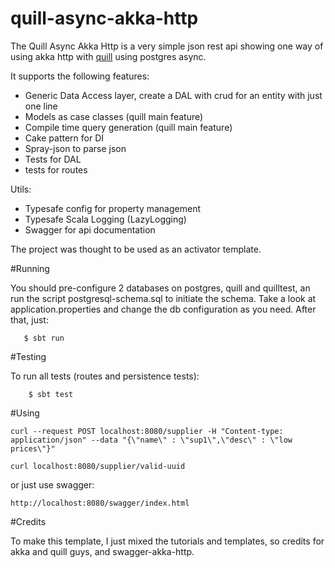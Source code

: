 # quill-async-akka-http
The Quill Async Akka Http is a very simple json rest api showing one way of using akka http with [quill](https://github.com/quilljs/quill) using postgres async.


It supports the following features:

* Generic Data Access layer, create a DAL with crud for an entity with just one line
* Models as case classes (quill main feature)
* Compile time query generation (quill main feature)
* Cake pattern for DI
* Spray-json to parse json
* Tests for DAL
* tests for routes

Utils: 

* Typesafe config for property management
* Typesafe Scala Logging (LazyLogging)
* Swagger for api documentation

The project was thought to be used as an activator template.

#Running

You should pre-configure 2 databases on postgres, quill and quilltest, an run the script postgresql-schema.sql to initiate the schema.
Take a look at application.properties and change the db configuration as you need.
After that, just:


       $ sbt run

#Testing

To run all tests (routes and persistence tests):


        $ sbt test

#Using

	curl --request POST localhost:8080/supplier -H "Content-type: application/json" --data "{\"name\" : \"sup1\",\"desc\" : \"low prices\"}"

	curl localhost:8080/supplier/valid-uuid

or just use swagger:

	http://localhost:8080/swagger/index.html

#Credits

To make this template, I just mixed the tutorials and templates, so credits for akka and quill guys, and swagger-akka-http.
